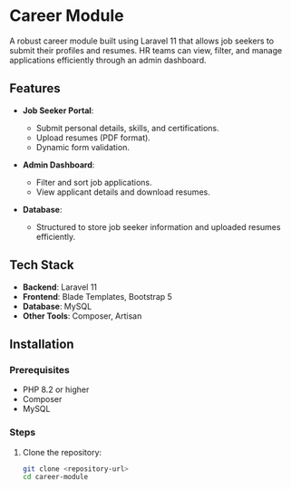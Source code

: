 # Career Module

A robust career module built using Laravel 11 that allows job seekers to submit their profiles and resumes. HR teams can view, filter, and manage applications efficiently through an admin dashboard.

## Features

- **Job Seeker Portal**:
  - Submit personal details, skills, and certifications.
  - Upload resumes (PDF format).
  - Dynamic form validation.

- **Admin Dashboard**:
  - Filter and sort job applications.
  - View applicant details and download resumes.

- **Database**:
  - Structured to store job seeker information and uploaded resumes efficiently.

## Tech Stack

- **Backend**: Laravel 11
- **Frontend**: Blade Templates, Bootstrap 5
- **Database**: MySQL
- **Other Tools**: Composer, Artisan

## Installation

### Prerequisites
- PHP 8.2 or higher
- Composer
- MySQL

### Steps
1. Clone the repository:
   ```bash
   git clone <repository-url>
   cd career-module
